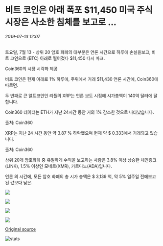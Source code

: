 # 비트 코인은 아래 폭포 $11,450 미국 주식 시장은 사소한 침체를 보고로 ...

###### 2019-07-13 12:07

토요일, 7월 13 - 상위 20 암호 화폐의 대부분은 언론 시간으로 하루에 손실을보고, 비트 코인으로 (BTC) 아래로 떨어졌다 $11,450 다시 마크.

Coin360의 시장 시각화 제공

비트 코인은 현재 아래로 1% 하루에, 주위에서 거래 $11,430 언론 시간에, Coin360에 따르면.

두 번째로 큰 알트코인인 리플의 XRP는 언론 보도 시점에 시가총액이 140억 달러에 달합니다.

Coin360 데이터는 ETH가 지난 24시간 동안 거의 1% 감소한 것으로 나타났습니다.

출처: Coin360

XRP는 지난 24 시간 동안 약 3.87 % 하락했으며 현재 약 $ 0.333에서 거래되고 있습니다.

출처: Coin360

상위 20개 암호화폐 중 유일하게 수익을 보고하는 사람은 3.8% 이상 상승한 체인링크(LINK), 1.5% 이상인 모네로(XMR), 카르다노(ADA)입니다.

언론 의 시간에, 모든 암호 화폐의 총 시가 총액은 $ 3,139 억, 약 5% 일주일 전에보고 된 값보다 낮은.

![](https://s3.cointelegraph.com/storage/uploads/view/13476566923b28d22c84d8d1879d6afd.png)

![](https://s3.cointelegraph.com/storage/uploads/view/bf3b357020dab05a6f6d4cbe1d8c1a97.png)

![](https://s3.cointelegraph.com/storage/uploads/view/0d09a205ccfb4047e86d57c455b2b8db.png)

![](https://s3.cointelegraph.com/storage/uploads/view/e4c59c5ee4dd662a8207204554ac7279.png)

[Original source](https://cointelegraph.com/news/bitcoin-falls-under-11-450-as-us-stock-market-sees-minor-downturn)

![stats](https://c.statcounter.com/11760860/0/a89fa40b/1/ "stats")